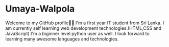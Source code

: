 # Umaya-Walpola
Welcome to my GitHub profile👩‍💻
I'm a first year IT student from Sri Lanka. I am currently self learning web development technologies.(HTML,CSS and JavaScript)
I'm a biginner level python user as well. I look forward to learning many awesome languages and technologies. 
